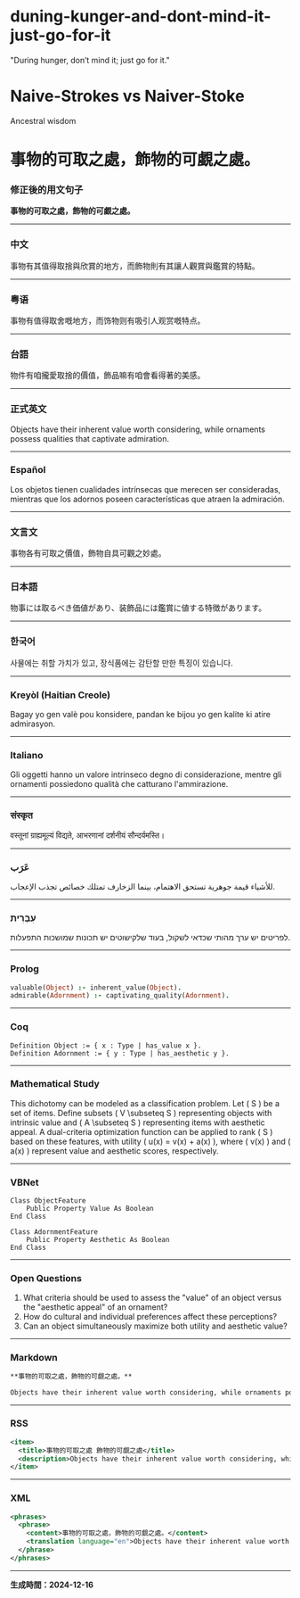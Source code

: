 # duning-kunger-and-dont-mind-it-just-go-for-it
"During hunger, don’t mind it; just go for it."

#  Naive-Strokes vs Naiver-Stoke

Ancestral wisdom

# 事物的可取之處，飾物的可覷之處。

### 修正後的用文句子  
**事物的可取之處，飾物的可覷之處。**

---

### 中文  
事物有其值得取捨與欣賞的地方，而飾物則有其讓人觀賞與鑑賞的特點。

---

### 粤语  
事物有值得取舍嘅地方，而饰物则有吸引人观赏嘅特点。

---

### 台語  
物件有咱攏愛取捨的價值，飾品嘛有咱會看得著的美感。

---

### 正式英文  
Objects have their inherent value worth considering, while ornaments possess qualities that captivate admiration.

---

### Español  
Los objetos tienen cualidades intrínsecas que merecen ser consideradas, mientras que los adornos poseen características que atraen la admiración.

---

### 文言文  
事物各有可取之價值，飾物自具可觀之妙處。

---

### 日本語  
物事には取るべき価値があり、装飾品には鑑賞に値する特徴があります。

---

### 한국어  
사물에는 취할 가치가 있고, 장식품에는 감탄할 만한 특징이 있습니다.

---

### Kreyòl (Haitian Creole)  
Bagay yo gen valè pou konsidere, pandan ke bijou yo gen kalite ki atire admirasyon.

---

### Italiano  
Gli oggetti hanno un valore intrinseco degno di considerazione, mentre gli ornamenti possiedono qualità che catturano l'ammirazione.

---

### संस्कृत  
वस्तूनां ग्राह्यमूल्यं विद्यते, आभरणानां दर्शनीयं सौन्दर्यमस्ति।

---

### عَرَب  
للأشياء قيمة جوهرية تستحق الاهتمام، بينما الزخارف تمتلك خصائص تجذب الإعجاب.

---

### עִבְרִית  
לפריטים יש ערך מהותי שכדאי לשקול, בעוד שלקישוטים יש תכונות שמושכות התפעלות.

---

### Prolog  
```prolog
valuable(Object) :- inherent_value(Object).  
admirable(Adornment) :- captivating_quality(Adornment).  
```

---

### Coq  
```coq
Definition Object := { x : Type | has_value x }.  
Definition Adornment := { y : Type | has_aesthetic y }.  
```

---

### Mathematical Study  
This dichotomy can be modeled as a classification problem. Let \( S \) be a set of items. Define subsets \( V \subseteq S \) representing objects with intrinsic value and \( A \subseteq S \) representing items with aesthetic appeal. A dual-criteria optimization function can be applied to rank \( S \) based on these features, with utility \( u(x) = v(x) + a(x) \), where \( v(x) \) and \( a(x) \) represent value and aesthetic scores, respectively.

---

### VBNet  
```vbnet
Class ObjectFeature  
    Public Property Value As Boolean  
End Class  

Class AdornmentFeature  
    Public Property Aesthetic As Boolean  
End Class  
```

---

### Open Questions  
1. What criteria should be used to assess the "value" of an object versus the "aesthetic appeal" of an ornament?  
2. How do cultural and individual preferences affect these perceptions?  
3. Can an object simultaneously maximize both utility and aesthetic value?  

---

### Markdown  
```markdown
**事物的可取之處，飾物的可覷之處。**

Objects have their inherent value worth considering, while ornaments possess qualities that captivate admiration.
```

---

### RSS  
```xml
<item>
  <title>事物的可取之處 飾物的可覷之處</title>
  <description>Objects have their inherent value worth considering, while ornaments possess qualities that captivate admiration.</description>
</item>
```

---

### XML  
```xml
<phrases>
  <phrase>
    <content>事物的可取之處，飾物的可覷之處。</content>
    <translation language="en">Objects have their inherent value worth considering, while ornaments possess qualities that captivate admiration.</translation>
  </phrase>
</phrases>
```

---

**生成時間：2024-12-16**
